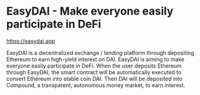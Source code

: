 # EasyDAI - Make everyone easily participate in DeFi

https://easydai.app

EasyDAI is a decentralized exchange / lending platform through depositing Ethereum to earn high-yield interest on DAI. EasyDAI is aiming to make everyone easily participate in DeFi. When the user deposits Ethereum through EasyDAI, the smart contract will be automatically executed to convert Ethereum into stable coin DAI. Then DAI will be deposited into Compound, a transparent, autonomous money market, to earn interest.
